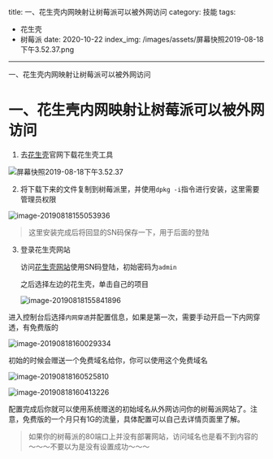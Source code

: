 title: 一、花生壳内网映射让树莓派可以被外网访问
category: 技能
tags: 
   - 花生壳
   - 树莓派
date: 2020-10-22
index_img: /images/assets/屏幕快照2019-08-18下午3.52.37.png

---

一、花生壳内网映射让树莓派可以被外网访问

<!--more-->
# 一、花生壳内网映射让树莓派可以被外网访问

1. 去[花生壳](https://hsk.oray.com/download/)官网下载花生壳工具

![屏幕快照2019-08-18下午3.52.37](/images/assets/屏幕快照2019-08-18下午3.52.37.png)

2. 将下载下来的文件复制到树莓派里，并使用`dpkg -i`指令进行安装，这里需要管理员权限

![image-20190818155053936](/images/assets/image-20190818155053936.png)

>  这里安装完成后将回显的SN码保存一下，用于后面的登陆

3. 登录花生壳网站

   访问[花生壳网站](https://login.oray.com/login/)使用SN码登陆，初始密码为`admin`

   之后选择左边的花生壳，单击自己的项目

   ![image-20190818155841896](/images/assets/image-20190818155841896.png)



进入控制台后选择`内网穿透`并配置信息，如果是第一次，需要手动开启一下内网穿透，有免费版的

![image-20190818160029334](/images/assets/image-20190818160029334.png)



初始的时候会赠送一个免费域名给你，你可以使用这个免费域名

![image-20190818160525810](/images/assets/image-20190818160525810.png)

![image-20190818160413226](/images/assets/image-20190818160413226.png)

配置完成后你就可以使用系统赠送的初始域名从外网访问你的树莓派网站了。注意，免费版的一个月只有1G的流量，具体配置可以自己去详情页面里了解。



> 如果你的树莓派的80端口上并没有部署网站，访问域名也是看不到内容的～～～不要以为是没有设置成功～～～